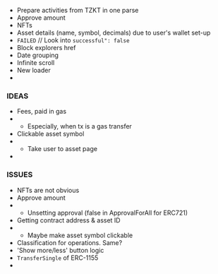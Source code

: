 - Prepare activities from TZKT in one parse
- Approve amount
- NFTs
- Asset details (name, symbol, decimals) due to user's wallet set-up
- `FAILED` // Look into `successful": false`
- Block explorers href
- Date grouping
- Infinite scroll
- New loader
-

### IDEAS
- Fees, paid in gas
- - Especially, when tx is a gas transfer
- Clickable asset symbol
- - Take user to asset page
-

### ISSUES
- NFTs are not obvious
- Approve amount
- - Unsetting approval (false in ApprovalForAll for ERC721)
- Getting contract address & asset ID
- - Maybe make asset symbol clickable
- Classification for operations. Same?
- 'Show more/less' button logic
- `TransferSingle` of ERC-1155
-
